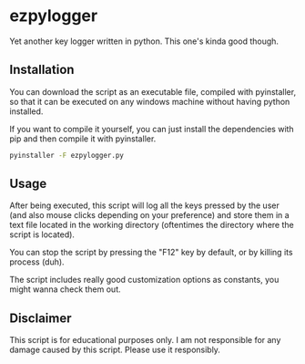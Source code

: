 # ezpylogger
Yet another key logger written in python.
This one's kinda good though.

## Installation
You can download the script as an executable file, compiled with pyinstaller, so that it can be executed on any windows machine without having python installed.

If you want to compile it yourself, you can just install the dependencies with pip and then compile it with pyinstaller.

```bash
pyinstaller -F ezpylogger.py
```

## Usage
After being executed, this script will log all the keys pressed by the user (and also mouse clicks depending on your preference) and store them in a text file located in the working directory (oftentimes the directory where the script is located).

You can stop the script by pressing the "F12" key by default, or by killing its process (duh).

The script includes really good customization options as constants, you might wanna check them out.

## Disclaimer
This script is for educational purposes only. I am not responsible for any damage caused by this script. Please use it responsibly.